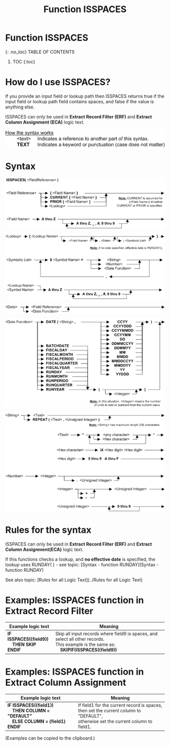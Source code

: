 ﻿---
layout: default
title: "Function ISSPACES"
parent: Functions
grand_parent: Workbench Logic Text Full Details
nav_order: 17
---
# Function ISSPACES
{: .no_toc}
TABLE OF CONTENTS 
1. TOC
{:toc}  


# How do I use ISSPACES? 

If you provide an input field or lookup path then ISSPACES returns true if the input field or lookup path field contains spaces, and false if the value is anything else.

ISSPACES can only be used in **Extract Record Filter (ERF)** and **Extract Column Assignment (ECA)** logic text.


![(Syntax Legend)](../../images/LTZZ_Syntax_legend.gif )

# Syntax 

![Function ISSPACES 1](../../images/LTSF_ISSPACES_01.gif)

![Function ISSPACES 2](../../images/LTSF_ISSPACES_02.gif)

![Function ISSPACES 3](../../images/LTSF_Date_01.gif)

![Function ISSPACES 4](../../images/LTSF_ISSPACES_03.gif)

![Function ISSPACES 5](../../images/LTSF_ISSPACES_04.gif)


# Rules for the syntax 

ISSPACES can only be used in **Extract Record Filter (ERF)** and **Extract Column Assignment(ECA)** logic text.

If this functions checks a lookup, and **no effective date** is specified, the lookup uses RUNDAY\( \) - see topic: [Syntax - function RUNDAY](Syntax - function RUNDAY)

See also topic: [Rules for all Logic Text](../Rules for all Logic Text) 


# Examples: ISSPACES function in Extract Record Filter 

|Example logic text|Meaning|
|------------------|-------|
|**IF ISSPACES({field9})<br>&nbsp;&nbsp;&nbsp;&nbsp;THEN SKIP<br>ENDIF**|Skip all input records where field9 is spaces, and select all other records.<br>This example is the same as:<br>&nbsp;&nbsp;&nbsp;&nbsp;**SKIPIF(ISSPACES({field9})**|



# Examples: ISSPACES function in Extract Column Assignment 

|Example logic text|Meaning|
|------------------|-------|
|**IF ISSPACES({field1})<br>&nbsp;&nbsp;&nbsp;&nbsp;THEN COLUMN = "DEFAULT"<br>&nbsp;&nbsp;&nbsp;&nbsp;ELSE COLUMN = {field1}<br>ENDIF**|If field1 for the current record is spaces,<br>then set the current column to "DEFAULT",<br>otherwise set the current column to field1.|


  
  (Examples can be copied to the clipboard.)
  

